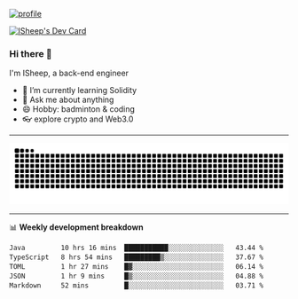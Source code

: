 [![profile](https://user-images.githubusercontent.com/54968314/208005045-e4b42f3b-833d-4242-bfcc-e764865553a2.svg)](https://www.calligrapher.ai/)

<a href="https://app.daily.dev/linziyang1106"><img src="https://api.daily.dev/devcards/v2/i4Spwx5Skx5FpTqWcwoit.png?r=kgx&type=wide" width="652" alt="ISheep's Dev Card"/></a>

### Hi there 🐏

I'm ISheep, a back-end engineer

- 🔭 I’m currently learning Solidity
- 💬 Ask me about anything
- 😄 Hobby: badminton & coding
- 👓 explore crypto and Web3.0

-------

![](https://raw.githubusercontent.com/ISheepp/ISheepp/output/github-contribution-grid-snake.svg)

-------

📊 **Weekly development breakdown**
<!--START_SECTION:waka-->

```txt
Java         10 hrs 16 mins  ███████████░░░░░░░░░░░░░░   43.44 %
TypeScript   8 hrs 54 mins   █████████▒░░░░░░░░░░░░░░░   37.67 %
TOML         1 hr 27 mins    █▓░░░░░░░░░░░░░░░░░░░░░░░   06.14 %
JSON         1 hr 9 mins     █▒░░░░░░░░░░░░░░░░░░░░░░░   04.88 %
Markdown     52 mins         █░░░░░░░░░░░░░░░░░░░░░░░░   03.71 %
```

<!--END_SECTION:waka-->
